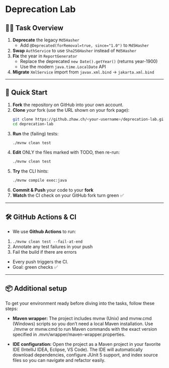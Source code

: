 # Deprecation Lab

## 🧑‍🏫 Task Overview

1. **Deprecate** the legacy `Md5Hasher` 
   - Add `@Deprecated(forRemoval=true, since="1.0")` to `Md5Hasher` 
2. **Swap** `AuthService` to use `Sha256Hasher` instead of `Md5Hasher`  
3. **Fix** the year in `ReportGenerator`
    - Replace the deprecated `new Date().getYear()` (returns year-1900)
    - Use the modern `java.time.LocalDate` API
4. **Migrate** `XmlService` import from `javax.xml.bind` → `jakarta.xml.bind`

---

## 🚀 Quick Start

1. **Fork** the repository on GitHub into your own account.
2. **Clone** *your* fork (use the URL shown on your fork page):
   ```bash
   git clone https://github.zhaw.ch/<your-username>/deprecation-lab.git
   cd deprecation-lab
   ```
3. **Run** the (failing) tests:
   ```bash
   ./mvnw clean test
   ```
4. **Edit** ONLY the files marked with TODO, then re-run:
   ```bash
   ./mvnw clean test
   ```
5. **Try** the CLI hints:
   ```bash
   ./mvnw compile exec:java
   ```
6. **Commit & Push** your code to your **fork**
7. **Watch** the CI check on your GitHub fork turn green ✅
---

## 🛠️ GitHub Actions & CI

* We use **Github Actions** to run:
1. `./mvnw clean test --fail-at-end`
2. Annotate any test failures in your push
3. Fail the build if there are errors
* Every push triggers the CI.
* Goal: green checks ✅

---

## 📦 Additional setup

To get your environment ready before diving into the tasks, follow these steps:

- **Maven wrapper:** The project includes mvnw (Unix) and mvnw.cmd (Windows) scripts so you don’t need a local Maven installation. Use ./mvnw or mvnw.cmd to run Maven commands with the exact version specified in .mvn/wrapper/maven-wrapper.properties.

- **IDE configuration:** Open the project as a Maven project in your favorite IDE (IntelliJ IDEA, Eclipse, VS Code). The IDE will automatically download dependencies, configure JUnit 5 support, and index source files so you can navigate and refactor easily.
